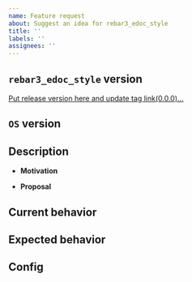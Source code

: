 ```yaml
---
name: Feature request
about: Suggest an idea for rebar3_edoc_style
title: ''
labels: ''
assignees: ''
---
```


## `rebar3_edoc_style` version
[Put release version here and update tag link(0.0.0)...](https://github.com/vkatsuba/rebar3_edoc_style.git)

## `OS` version
<!-- Put the `OS` version ... -->

## Description
* **Motivation**
<!-- (Optional)Describe motivation ... -->
* **Proposal**
<!-- (Optional)Describe proposal of the solution ... -->

## Current behavior
<!-- (Optional)Describe current behavior ... -->

## Expected behavior
<!-- (Optional)Describe expected behavior ... -->

## Config
<!-- (Optional)Put configuration ... -->
